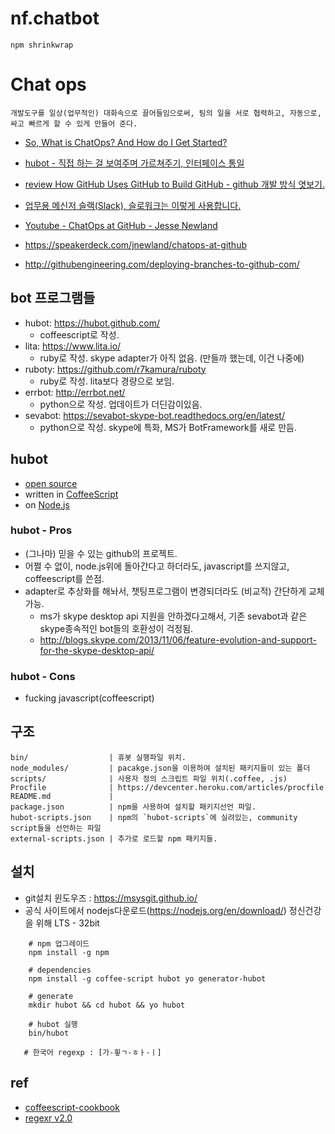 # nf.chatbot

`npm shrinkwrap`

# Chat ops
`개발도구를 일상(업무적인) 대화속으로 끌어들임으로써, 팀의 일을 서로 협력하고, 자동으로, 싸고 빠르게 할 수 있게 만들어 준다.`
* [So, What is ChatOps? And How do I Get Started?](https://www.pagerduty.com/blog/what-is-chatops/?utm_content=buffer7f787&utm_medium=social&utm_source=linkedin.com&utm_campaign=buffer)

* [hubot - 직접 하는 걸 보여주며 가르쳐주기, 인터페이스 통일](http://ohyecloudy.com/pnotes/archives/1936/)
* [review How GitHub Uses GitHub to Build GitHub - github 개발 방식 엿보기.](http://ohyecloudy.com/pnotes/archives/1114/)
* [업무용 메신저 슬랙(Slack), 슬로워크는 이렇게 사용합니다.](http://slowalk.tistory.com/2178)
* [Youtube - ChatOps at GitHub - Jesse Newland](https://www.youtube.com/watch?v=NST3u-GjjFw)
* https://speakerdeck.com/jnewland/chatops-at-github
* http://githubengineering.com/deploying-branches-to-github-com/



## bot 프로그램들
* hubot: https://hubot.github.com/
    - coffeescript로 작성.
* lita: https://www.lita.io/
    - ruby로 작성. skype adapter가 아직 없음. (만들까 했는데, 이건 나중에)
* ruboty: https://github.com/r7kamura/ruboty
    - ruby로 작성. lita보다 경량으로 보임.
* errbot: http://errbot.net/
    -  python으로 작성. 업데이트가 더딘감이있음.
* sevabot: https://sevabot-skype-bot.readthedocs.org/en/latest/
    - python으로 작성. skype에 특화, MS가 BotFramework를 새로 만듬.



## hubot
* [open source](https://github.com/github/hubot)
* written in [CoffeeScript](http://coffeescript.org/)
* on [Node.js](https://nodejs.org/)



### hubot - Pros
* (그나마) 믿을 수 있는 github의 프로젝트.
* 어쩔 수 없이, node.js위에 돌아간다고 하더라도, javascript를 쓰지않고, coffeescript를 쓴점.
* adapter로 추상화를 해놔서, 챗팅프로그램이 변경되더라도 (비교적) 간단하게 교체가능.
    - ms가 skype desktop api 지원을 안하겠다고해서, 기존 sevabot과 같은 skype종속적인 bot들의 호환성이 걱정됨.
    - http://blogs.skype.com/2013/11/06/feature-evolution-and-support-for-the-skype-desktop-api/



### hubot - Cons
* fucking javascript(coffeescript)



## 구조

```
bin/                  | 휴봇 실행파일 위치.
node_modules/         | pacakge.json을 이용하여 설치된 패키지들이 있는 폴더
scripts/              | 사용자 정의 스크립트 파일 위치(.coffee, .js)
Procfile              | https://devcenter.heroku.com/articles/procfile
README.md             |
package.json          | npm을 사용하여 설치할 패키지선언 파일.
hubot-scripts.json    | npm의 `hubot-scripts`에 실려있는, community script들을 선언하는 파일
external-scripts.json | 추가로 로드할 npm 패키지들.
```



## 설치

* git설치 윈도우즈 : https://msysgit.github.io/
* 공식 사이트에서 nodejs다운로드(https://nodejs.org/en/download/) 정신건강을 위해 LTS - 32bit



```
    # npm 업그레이드
    npm install -g npm

    # dependencies
    npm install -g coffee-script hubot yo generator-hubot

    # generate
    mkdir hubot && cd hubot && yo hubot

    # hubot 실행
    bin/hubot

   # 한국어 regexp : [가-힇ㄱ-ㅎㅏ-ㅣ]
```


## ref

* [coffeescript-cookbook](https://coffeescript-cookbook.github.io/)
* [regexr v2.0](http://regexr.com)
